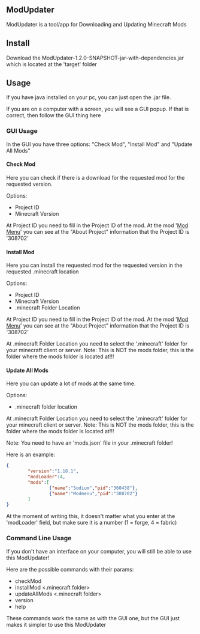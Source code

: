 ## ModUpdater

ModUpdater is a tool/app for Downloading and Updating Minecraft Mods


## Install

Download the ModUpdater-1.2.0-SNAPSHOT-jar-with-dependencies.jar which is located at the 'target' folder


## Usage 

If you have java installed on your pc, you can just open the .jar file.

If you are on a computer with a screen, you will see a GUI popup. If that is correct, then follow the GUI thing here

### GUI Usage

In the GUI you have three options: "Check Mod", "Install Mod" and "Update All Mods"

#### Check Mod

Here you can check if there is a download for the requested mod for the requested version.

Options:
- Project ID
- Minecraft Version

At Project ID you need to fill in the Project ID of the mod. 
At the mod '[Mod Menu](https://www.curseforge.com/minecraft/mc-mods/modmenu)' you can see at the "About Project" information that the Project ID is '308702'


#### Install Mod

Here you can install the requested mod for the requested version in the requested .minecraft location

Options:
- Project ID
- Minecraft Version
- .minecraft Folder Location

At Project ID you need to fill in the Project ID of the mod. 
At the mod '[Mod Menu](https://www.curseforge.com/minecraft/mc-mods/modmenu)' you can see at the "About Project" information that the Project ID is '308702'

At .minecraft Folder Location you need to select the '.minecraft' folder for your minecraft client or server. 
Note: This is NOT the mods folder, this is the folder where the mods folder is located at!!!


#### Update All Mods

Here you can update a lot of mods at the same time. 

Options: 
- .minecraft folder location

At .minecraft Folder Location you need to select the '.minecraft' folder for your minecraft client or server. 
Note: This is NOT the mods folder, this is the folder where the mods folder is located at!!!

Note: You need to have an 'mods.json' file in your .minecraft folder!

Here is an example:
```json
{
        "version":"1.18.1",
        "modLoader":4,
        "mods":[
                {"name":"Sodium","pid":"360438"},
                {"name":"Modmenu","pid":"308702"}
        ]
}
```

At the moment of writing this, it doesn't matter what you enter at the 'modLoader' field, but make sure it is a number (1 = forge, 4 = fabric)


### Command Line Usage

If you don't have an interface on your computer, you will still be able to use this ModUpdater!

Here are the possible commands with their params:
- checkMod <pid> <version>
- installMod <pid> <version> <.minecraft folder>
- updateAllMods <.minecraft folder>
- version
- help

These commands work the same as with the GUI one, but the GUI just makes it simpler to use this ModUpdater
